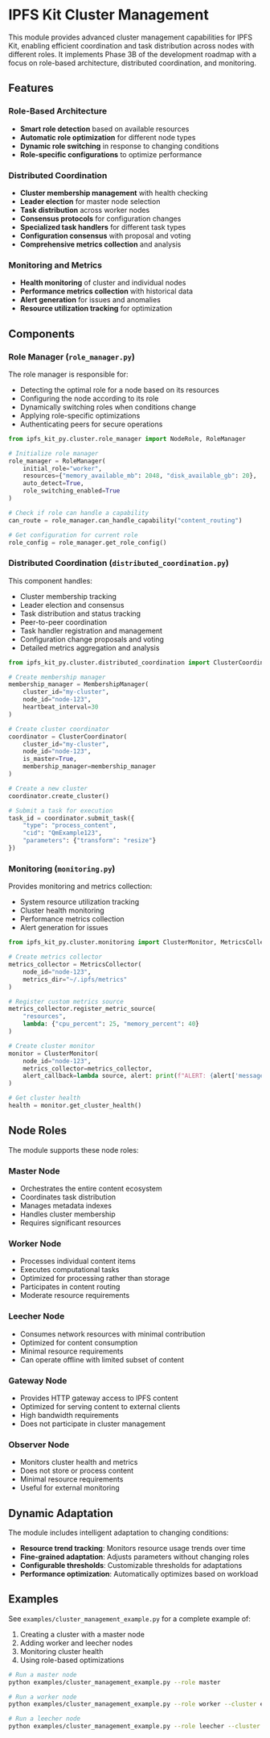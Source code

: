 # IPFS Kit Cluster Management

This module provides advanced cluster management capabilities for IPFS Kit, enabling efficient coordination and task distribution across nodes with different roles. It implements Phase 3B of the development roadmap with a focus on role-based architecture, distributed coordination, and monitoring.

## Features

### Role-Based Architecture

- **Smart role detection** based on available resources
- **Automatic role optimization** for different node types
- **Dynamic role switching** in response to changing conditions
- **Role-specific configurations** to optimize performance

### Distributed Coordination

- **Cluster membership management** with health checking
- **Leader election** for master node selection
- **Task distribution** across worker nodes
- **Consensus protocols** for configuration changes
- **Specialized task handlers** for different task types
- **Configuration consensus** with proposal and voting
- **Comprehensive metrics collection** and analysis

### Monitoring and Metrics

- **Health monitoring** of cluster and individual nodes
- **Performance metrics collection** with historical data
- **Alert generation** for issues and anomalies
- **Resource utilization tracking** for optimization

## Components

### Role Manager (`role_manager.py`)

The role manager is responsible for:

- Detecting the optimal role for a node based on its resources
- Configuring the node according to its role
- Dynamically switching roles when conditions change
- Applying role-specific optimizations
- Authenticating peers for secure operations

```python
from ipfs_kit_py.cluster.role_manager import NodeRole, RoleManager

# Initialize role manager
role_manager = RoleManager(
    initial_role="worker",
    resources={"memory_available_mb": 2048, "disk_available_gb": 20},
    auto_detect=True,
    role_switching_enabled=True
)

# Check if role can handle a capability
can_route = role_manager.can_handle_capability("content_routing")

# Get configuration for current role
role_config = role_manager.get_role_config()
```

### Distributed Coordination (`distributed_coordination.py`)

This component handles:

- Cluster membership tracking
- Leader election and consensus
- Task distribution and status tracking
- Peer-to-peer coordination
- Task handler registration and management
- Configuration change proposals and voting
- Detailed metrics aggregation and analysis

```python
from ipfs_kit_py.cluster.distributed_coordination import ClusterCoordinator, MembershipManager

# Create membership manager
membership_manager = MembershipManager(
    cluster_id="my-cluster",
    node_id="node-123",
    heartbeat_interval=30
)

# Create cluster coordinator
coordinator = ClusterCoordinator(
    cluster_id="my-cluster",
    node_id="node-123",
    is_master=True,
    membership_manager=membership_manager
)

# Create a new cluster
coordinator.create_cluster()

# Submit a task for execution
task_id = coordinator.submit_task({
    "type": "process_content",
    "cid": "QmExample123",
    "parameters": {"transform": "resize"}
})
```

### Monitoring (`monitoring.py`)

Provides monitoring and metrics collection:

- System resource utilization tracking
- Cluster health monitoring
- Performance metrics collection
- Alert generation for issues

```python
from ipfs_kit_py.cluster.monitoring import ClusterMonitor, MetricsCollector

# Create metrics collector
metrics_collector = MetricsCollector(
    node_id="node-123",
    metrics_dir="~/.ipfs/metrics"
)

# Register custom metrics source
metrics_collector.register_metric_source(
    "resources", 
    lambda: {"cpu_percent": 25, "memory_percent": 40}
)

# Create cluster monitor
monitor = ClusterMonitor(
    node_id="node-123",
    metrics_collector=metrics_collector,
    alert_callback=lambda source, alert: print(f"ALERT: {alert['message']}")
)

# Get cluster health
health = monitor.get_cluster_health()
```

## Node Roles

The module supports these node roles:

### Master Node

- Orchestrates the entire content ecosystem
- Coordinates task distribution
- Manages metadata indexes
- Handles cluster membership
- Requires significant resources

### Worker Node

- Processes individual content items
- Executes computational tasks
- Optimized for processing rather than storage
- Participates in content routing
- Moderate resource requirements

### Leecher Node

- Consumes network resources with minimal contribution
- Optimized for content consumption
- Minimal resource requirements
- Can operate offline with limited subset of content

### Gateway Node

- Provides HTTP gateway access to IPFS content
- Optimized for serving content to external clients
- High bandwidth requirements
- Does not participate in cluster management

### Observer Node

- Monitors cluster health and metrics
- Does not store or process content
- Minimal resource requirements
- Useful for external monitoring

## Dynamic Adaptation

The module includes intelligent adaptation to changing conditions:

- **Resource trend tracking**: Monitors resource usage trends over time
- **Fine-grained adaptation**: Adjusts parameters without changing roles
- **Configurable thresholds**: Customizable thresholds for adaptations
- **Performance optimization**: Automatically optimizes based on workload

## Examples

See `examples/cluster_management_example.py` for a complete example of:

1. Creating a cluster with a master node
2. Adding worker and leecher nodes
3. Monitoring cluster health
4. Using role-based optimizations

```bash
# Run a master node
python examples/cluster_management_example.py --role master

# Run a worker node
python examples/cluster_management_example.py --role worker --cluster example-cluster --master 192.168.1.100:9096

# Run a leecher node
python examples/cluster_management_example.py --role leecher --cluster example-cluster --master 192.168.1.100:9096
```